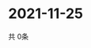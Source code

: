 # 2021-11-25
  共 0条

  <!-- BEGIN -->
  <!-- 最后更新时间Thu Nov 25 2021 10:03:35 GMT+0000 (Coordinated Universal Time) -->
  
  <!-- END -->
  
  